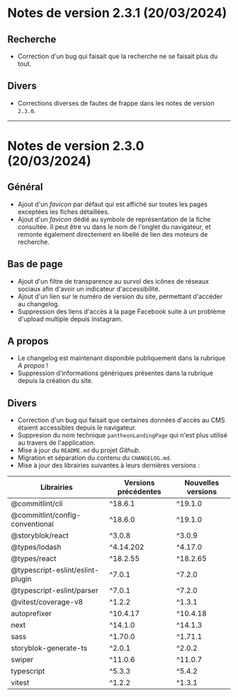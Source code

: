 # Notes de version 2.3.1 (20/03/2024)

## Recherche

- Correction d'un bug qui faisait que la recherche ne se faisait plus du tout.

## Divers

- Corrections diverses de fautes de frappe dans les notes de version `2.3.0`.

---

# Notes de version 2.3.0 (20/03/2024)

## Général

- Ajout d'un _favicon_ par défaut qui est affiché sur toutes les pages exceptées les fiches détaillées.
- Ajout d'un _favicon_ dédié au symbole de représentation de la fiche consultée. Il peut être vu dans le nom de l'onglet du navigateur, et remonte également directement en libellé de lien des moteurs de recherche.

## Bas de page

- Ajout d'un filtre de transparence au survol des icônes de réseaux sociaux afin d'avoir un indicateur d'accessibilité.
- Ajout d'un lien sur le numéro de version du site, permettant d'accéder au changelog.
- Suppression des liens d'accès à la page Facebook suite à un problème d'upload multiple depuis Instagram.

## A propos

- Le changelog est maintenant disponible publiquement dans la rubrique _A propos_ !
- Suppression d'informations génériques présentes dans la rubrique depuis la création du site.

## Divers

- Correction d'un bug qui faisait que certaines données d'accès au CMS étaient accessibles depuis le navigateur.
- Suppresion du nom technique `pantheonLandingPage` qui n'est plus utilisé au travers de l'application.
- Mise à jour du `README.md` du projet _Github_.
- Migration et séparation du contenu du `CHANGELOG.md`.
- Mise à jour des librairies suivantes à leurs dernières versions :

| Librairies                       | Versions précédentes | Nouvelles versions |
| -------------------------------- | -------------------- | ------------------ |
| @commitlint/cli                  | ^18.6.1              | ^19.1.0            |
| @commitlint/config-conventional  | ^18.6.0              | ^19.1.0            |
| @storyblok/react                 | ^3.0.8               | ^3.0.9             |
| @types/lodash                    | ^4.14.202            | ^4.17.0            |
| @types/react                     | ^18.2.55             | ^18.2.65           |
| @typescript-eslint/eslint-plugin | ^7.0.1               | ^7.2.0             |
| @typescript-eslint/parser        | ^7.0.1               | ^7.2.0             |
| @vitest/coverage-v8              | ^1.2.2               | ^1.3.1             |
| autoprefixer                     | ^10.4.17             | ^10.4.18           |
| next                             | ^14.1.0              | ^14.1.3            |
| sass                             | ^1.70.0              | ^1.71.1            |
| storyblok-generate-ts            | ^2.0.1               | ^2.0.2             |
| swiper                           | ^11.0.6              | ^11.0.7            |
| typescript                       | ^5.3.3               | ^5.4.2             |
| vitest                           | ^1.2.2               | ^1.3.1             |
